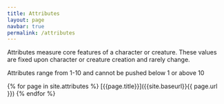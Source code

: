 ```yaml
---
title: Attributes
layout: page
navbar: true
permalink: /attributes
---
```


Attributes measure core features of a character or creature. These values are fixed upon character or creature creation and rarely change.

Attributes range from 1-10 and cannot be pushed below 1 or above 10


{% for page in site.attributes %}
[{{page.title}}]({{site.baseurl}}{{ page.url }})
{% endfor %}
